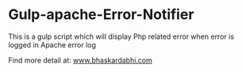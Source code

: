 # Gulp-apache-Error-Notifier
This is a gulp script which will display Php related error when error is logged in Apache error log

Find more detail at: www.bhaskardabhi.com
